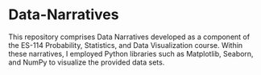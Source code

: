 # Data-Narratives
This repository comprises Data Narratives developed as a component of the ES-114 Probability, Statistics, and Data Visualization course. Within these narratives, I employed Python libraries such as Matplotlib, Seaborn, and NumPy to visualize the provided data sets.
